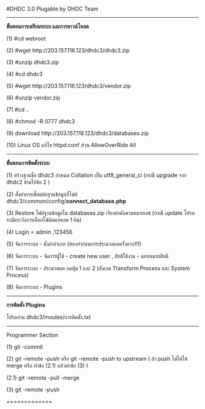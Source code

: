 #DHDC 3.0 Plugable  by DHDC Team
<hr>

<p><b>ขั้นตอนการเตรียมระบบ และการดาวน์โหลด</b>
<p>(1) #cd webroot
<p>(2) #wget http://203.157.118.123/dhdc3/dhdc3.zip
<p>(3) #unzip dhdc3.zip
<p>(4) #cd dhdc3
<p>(5) #wget http://203.157.118.123/dhdc3/vendor.zip
<p>(6) #unzip vendor.zip
<p>(7) #cd ..
<p>(8) #chmod -R 0777 dhdc3
<p>(9) download  http://203.157.118.123/dhdc3/databases.zip
<p>(10) Linux OS แก้ไข httpd.conf  ส่วน AllowOverRide  All
<hr>
<p> <b>ขั้นตอนการติดตั้งระบบ</b>
<p>(1) สร้างฐานชื่อ dhdc3 กำหนด Collation เป็น utf8_general_ci (กรณี upgrade จาก dhdc2 ข้ามไปข้อ 2 )
<p>(2) ตั้งค่าการเชื่อมต่อฐานข้อมูลที่ไฟล์ dhdc3/common/config/<b>connect_database.php</b>
<p>(3) Restore ไฟล์ฐานข้อมูลใน databases.zip เรียงลำดับตามหมายเลข (กรณี update โปรดระมัดระวังการเลือกไฟล์หมายเลข 1 ผิด)
<p>(4) Login = admin ,123456
<p>(5) จัดการระบบ - ตั้งค่าอำเภอ (ต้องทำก่อนการประมวลผลครั้งแรก!!!) 
<p>(6) จัดการระบบ - จัดการผู้ใช้ - create new user , สิทธิใช้งาน - มอบหมายสิทธิ
<p>(7) จัดการระบบ - ประมวลผล กดปุ่ม 1 และ 2  (สังเกต Transform Process และ System Process)
<p>(8) จัดการระบบ - Plugins

<hr>
<p><b>การติดตั้ง Plugins</b>
<p>โปรดอ่าน dhdc3/moules/การติดตั้ง.txt


<hr>
<p>Programmer Section
<p> (1) git -commit
<p> (2) git -remote -push หรือ git -remote -push to upstream ( ถ้า push ไม่ได้ให้ merge หรือ ทำข้อ (2.1) แล้วทำข้อ (3) )
<p> (2.1) git -remote -pull -merge
<p> (3) git -remote -push
<p>=============


